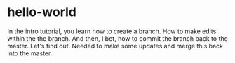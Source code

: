 # hello-world
In the intro tutorial, you learn how to create a branch.  How to make edits within the the branch.  And then, I bet, how to commit the branch back to the master.
Let's find out.
Needed to make some updates and merge this back into the master.
